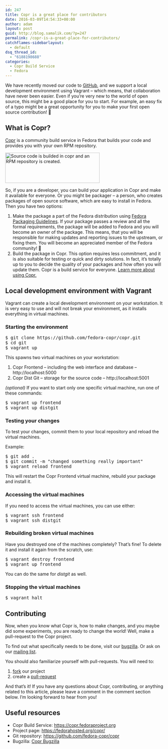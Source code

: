 ```yaml
---
id: 247
title: Copr is a great place for contributors
date: 2016-03-09T14:54:33+00:00
author: adam
layout: post
guid: http://blog.samalik.com/?p=247
permalink: /copr-is-a-great-place-for-contributors/
catchflames-sidebarlayout:
  - default
dsq_thread_id:
  - "6188198688"
categories:
  - Copr Build Service
  - Fedora
---
```

We have recently moved our code to <a href="https://github.com/fedora-copr/copr" target="_blank">GitHub</a>, and we support a local development environment using Vagrant &#8211; which means, that collaboration have never been easier. Even if you&#8217;re very new to the world of open source, this might be a good place for you to start. For example, an easy fix of a typo might be a great opportunity for you to make your first open source contribution! 🙂

## What is Copr?

<a href="https://copr.fedoraproject.org/" target="_blank">Copr</a> is a community build service in Fedora that builds your code and provides you with your own RPM repository.

[<img class=" wp-image-249 size-medium alignnone" src="https://blog-shaman.rhcloud.com/wp-content/uploads/2016/03/copr-workflow-300x96.png" alt="Source code is builded in copr and an RPM repository is created." width="300" height="96" />](https://blog-shaman.rhcloud.com/wp-content/uploads/2016/03/copr-workflow.png)

So, if you are a developer, you can build your application in Copr and make it available for everyone. Or you might be packager &#8211; a person, who creates packages of open source software, which are easy to install in Fedora. Then you have two options:

  1. Make the package a part of the Fedora distribution using <a href="https://fedoraproject.org/wiki/Packaging:Guidelines" target="_blank">Fedora Packaging Guidelines</a>. If your package passes a review and all the formal requirements, the package will be added to Fedora and you will become an owner of the package. This means, that you will be responsible for making updates and reporting issues to the upstream, or fixing them. You will become an appreciated member of the Fedora community! 🙂
  2. Build the package in Copr. This option requires less commitment, and it is also suitable for testing or quick and dirty solutions. In fact, it&#8217;s totally up to you to decide the quality of your packages and how often you will update them. Copr is a build service for everyone. <a href="https://developer.fedoraproject.org/deployment/copr/about.html" target="_blank">Learn more about using Copr.</a>

## Local development environment with Vagrant

Vagrant can create a local development environment on your workstation. It is very easy to use and will not break your environment, as it installs everything in virtual machines.

### Starting the environment

<pre>$ git clone https://github.com/fedora-copr/copr.git
$ cd git
$ vagrant up</pre>

This spawns two virtual machines on your workstation:

  1. Copr Frontend &#8211; including the web interface and database &#8211; http://localhost:5000
  2. Copr Dist Git &#8211; storage for the source code &#8211; http://localhost:5001

_(optional)_ If you want to start only one specific virtual machine, run one of these commands:

<pre>$ vagrant up frontend
$ vagrant up distgit</pre>

### Testing your changes

To test your changes, commit them to your local repository and reload the virtual machines.

Example:

<pre>$ git add .
$ git commit -m "changed something really important"
$ vagrant reload frontend</pre>

This will restart the Copr Frontend virtual machine, rebuild your package and install it.

### Accessing the virtual machines

If you need to access the virtual machines, you can use either:

<pre>$ vagrant ssh frontend
$ vagrant ssh distgit</pre>

### Rebuilding broken virtual machines

Have you destroyed one of the machines completely? That&#8217;s fine! To delete it and install it again from the scratch, use:

<pre>$ vagrant destroy frontend
$ vagrant up frontend</pre>

You can do the same for _distgit_ as well.

### Stopping the virtual machines

<pre>$ vagrant halt</pre>

## Contributing

Now, when you know what Copr is, how to make changes, and you maybe did some experiments, you are ready to change the world! Well, make a pull-request to the Copr project.

To find out what specifically needs to be done, visit our <a href="https://bugzilla.redhat.com/buglist.cgi?bug_status=NEW&bug_status=ASSIGNED&bug_status=POST&bug_status=MODIFIED&bug_status=ON_DEV&bug_status=ON_QA&bug_status=VERIFIED&bug_status=RELEASE_PENDING&classification=Community&list_id=4754450&product=Copr&query_format=advanced" target="_blank">bugzilla</a>. Or ask on our <a href="https://lists.fedorahosted.org/admin/lists/copr-devel.lists.fedorahosted.org/" target="_blank">mailing list</a>.

You should also familiarize yourself with pull-requests. You will need to:

  1. <a href="https://help.github.com/articles/fork-a-repo/" target="_blank">fork</a> our project
  2. create a <a href="https://help.github.com/articles/using-pull-requests/" target="_blank">pull-request</a>

And that&#8217;s it! If you have any questions about Copr, contributing, or anything related to this article, please leave a comment in the comment section below. I&#8217;m looking forward to hear from you!

## Useful resources

  * Copr Build Service: <https://copr.fedoraproject.org>
  * Project page: <https://fedorahosted.org/copr/>
  * Git repository: <https://github.com/fedora-copr/copr>
  * Bugzilla: [Copr Bugzilla](https://bugzilla.redhat.com/buglist.cgi?bug_status=NEW&bug_status=ASSIGNED&bug_status=POST&bug_status=MODIFIED&bug_status=ON_DEV&bug_status=ON_QA&bug_status=VERIFIED&bug_status=RELEASE_PENDING&classification=Community&list_id=4754450&product=Copr&query_format=advanced)